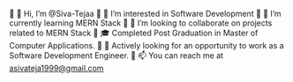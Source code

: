 	👋 Hi, I’m @Siva-Tejaa
	👀 I’m interested in Software Development
	🌱 I’m currently learning MERN Stack
	💞️ I’m looking to collaborate on projects related to MERN Stack
	🎓 Completed Post Graduation in Master of Computer Applications.
	💼 Actively looking for an opportunity to work as a Software Development Engineer.
	📫 You can reach me at asivateja1999@gmail.com
